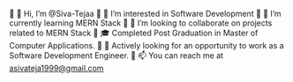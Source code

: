 	👋 Hi, I’m @Siva-Tejaa
	👀 I’m interested in Software Development
	🌱 I’m currently learning MERN Stack
	💞️ I’m looking to collaborate on projects related to MERN Stack
	🎓 Completed Post Graduation in Master of Computer Applications.
	💼 Actively looking for an opportunity to work as a Software Development Engineer.
	📫 You can reach me at asivateja1999@gmail.com
